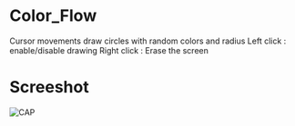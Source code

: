 # Color_Flow
Cursor movements draw circles with random colors and radius
Left click : enable/disable drawing
Right click : Erase the screen

# Screeshot
![CAP](https://user-images.githubusercontent.com/11463619/158440200-1583eb50-5b6a-4bcb-9bef-1fbf9d8c78b8.png)

